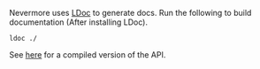 Nevermore uses [LDoc](https://github.com/stevedonovan/LDoc) to generate docs. Run the following to build documentation (After installing LDoc).

```
ldoc ./
```

See [here](http://quenty.github.io/api/) for a compiled version of the API.